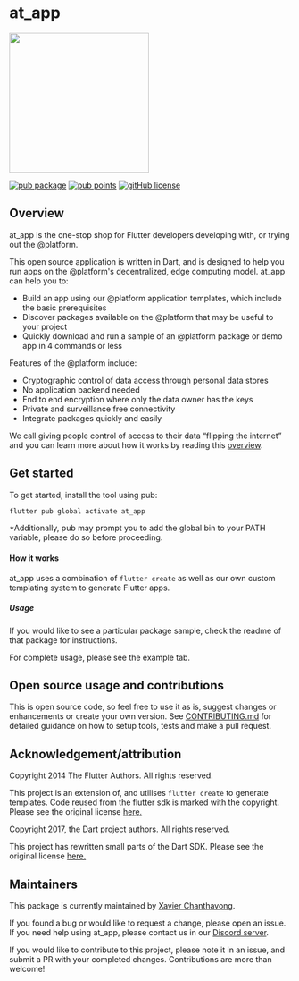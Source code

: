# at_app

<img width=250px src="https://atsign.dev/assets/img/@platform_logo_grey.svg?sanitize=true">

[![pub package](https://img.shields.io/pub/v/at_app)](https://pub.dev/packages/at_app) [![pub points](https://badges.bar/at_app/pub%20points)](https://pub.dev/packages/at_app/score) [![gitHub license](https://img.shields.io/badge/license-BSD3-blue.svg)](./LICENSE)
## Overview

at_app is the one-stop shop for Flutter developers developing with, or trying out the @platform.

This open source application is written in Dart, and is designed to help you run apps on the
@platform's decentralized, edge computing model. at_app can help you to:
- Build an app using our @platform application templates, which include the basic prerequisites
- Discover packages available on the @platform that may be useful to your project
- Quickly download and run a sample of an @platform package or demo app in 4 commands or less

Features of the @platform include:
- Cryptographic control of data access through personal data stores
- No application backend needed
- End to end encryption where only the data owner has the keys
- Private and surveillance free connectivity
- Integrate packages quickly and easily

We call giving people control of access to their data “flipping the internet”
and you can learn more about how it works by reading this
[overview](https://atsign.dev/docs/overview/).

## Get started

To get started, install the tool using pub:

```sh
flutter pub global activate at_app
```

*Additionally, pub may prompt you to add the global bin to your PATH variable, please do so before proceeding.

#### How it works

at_app uses a combination of `flutter create` as well as our own custom templating system to generate Flutter apps.

##### Usage

If you would like to see a particular package sample, check the readme of that package for instructions.

For complete usage, please see the example tab.

## Open source usage and contributions

This is open source code, so feel free to use it as is, suggest changes or
enhancements or create your own version. See [CONTRIBUTING.md](../CONTRIBUTING.md)
for detailed guidance on how to setup tools, tests and make a pull request.

## Acknowledgement/attribution

Copyright 2014 The Flutter Authors. All rights reserved.

This project is an extension of, and utilises `flutter create` to generate templates.
Code reused from the flutter sdk is marked with the copyright.
Please see the original license [here.](https://github.com/flutter/flutter/blob/master/LICENSE)

Copyright 2017, the Dart project authors. All rights reserved.

This project has rewritten small parts of the Dart SDK.
Please see the original license [here.](https://github.com/dart-lang/sdk/blob/main/LICENSE)

## Maintainers

This package is currently maintained by [Xavier Chanthavong](https://github.com/xavierchanth).

If you found a bug or would like to request a change, please open an issue.
If you need help using at_app, please contact us in our [Discord server](https://discord.gg/55sHTQFxfz).

If you would like to contribute to this project, please note it in an issue, and submit a PR with your completed changes. Contributions are more than welcome!
